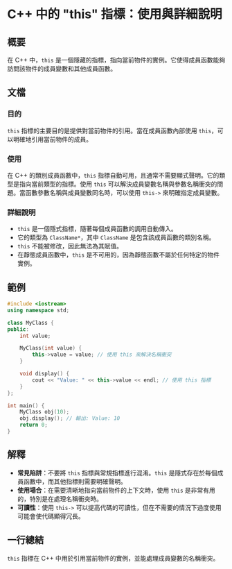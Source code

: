 <!--
Meta Description: # C++ 中的 "this" 指標：使用與詳細說明 ## 概要 在 C++ 中，`this` 是一個隱藏的指標，指向當前物件的實例。它使得成員函數能夠訪問該物件的成員變數和其他成員函數。 ## 文檔 ### 目的 `this` 指標的主要目的是提供對當前物件的引用。當在成員函數內部使用 `this...
Meta Keywords: value, myclass, int, classname, display
-->

# C++ 中的 "this" 指標：使用與詳細說明

## 概要
在 C++ 中，`this` 是一個隱藏的指標，指向當前物件的實例。它使得成員函數能夠訪問該物件的成員變數和其他成員函數。

## 文檔
### 目的
`this` 指標的主要目的是提供對當前物件的引用。當在成員函數內部使用 `this`，可以明確地引用當前物件的成員。

### 使用
在 C++ 的類別成員函數中，`this` 指標自動可用，且通常不需要顯式聲明。它的類型是指向當前類型的指標。使用 `this` 可以解決成員變數名稱與參數名稱衝突的問題。當函數參數名稱與成員變數同名時，可以使用 `this->` 來明確指定成員變數。

### 詳細說明
- `this` 是一個隱式指標，隨著每個成員函數的調用自動傳入。
- 它的類型為 `ClassName*`，其中 `ClassName` 是包含該成員函數的類別名稱。
- `this` 不能被修改，因此無法為其賦值。
- 在靜態成員函數中，`this` 是不可用的，因為靜態函數不屬於任何特定的物件實例。

## 範例
```cpp
#include <iostream>
using namespace std;

class MyClass {
public:
    int value;

    MyClass(int value) {
        this->value = value; // 使用 this 來解決名稱衝突
    }

    void display() {
        cout << "Value: " << this->value << endl; // 使用 this 指標
    }
};

int main() {
    MyClass obj(10);
    obj.display(); // 輸出: Value: 10
    return 0;
}
```

## 解釋
- **常見陷阱**：不要將 `this` 指標與常規指標進行混淆。`this` 是隱式存在於每個成員函數中，而其他指標則需要明確聲明。
- **使用場合**：在需要清晰地指向當前物件的上下文時，使用 `this` 是非常有用的，特別是在處理名稱衝突時。
- **可讀性**：使用 `this->` 可以提高代碼的可讀性，但在不需要的情況下過度使用可能會使代碼顯得冗長。

## 一行總結
`this` 指標在 C++ 中用於引用當前物件的實例，並能處理成員變數的名稱衝突。